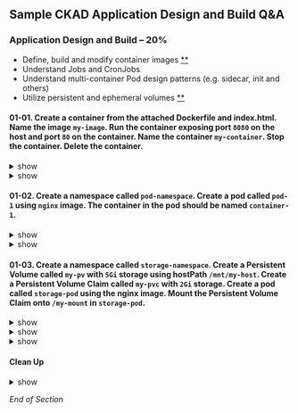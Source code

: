 ## Sample CKAD Application Design and Build Q&A

### Application Design and Build – 20%

- Define, build and modify container images [\*\*](https://github.com/jamesbuckett/ckad-questions/blob/main/01-ckad-design-build.md#01-01-create-a-container-from-the-attached-dockerfile-and-indexhtml-name-the-image-my-image-name-the-container-my-container-run-the-container-exposing-port-8080-on-the-host-and-port-80-on-the-container-stop-the-container-delete-the-container)
- Understand Jobs and CronJobs
- Understand multi-container Pod design patterns (e.g. sidecar, init and others)
- Utilize persistent and ephemeral volumes [\*\*](https://github.com/jamesbuckett/ckad-questions/blob/main/01-ckad-design-build.md#01-03-create-a-namespace-called-storage-namespace-create-a-persistent-volume-called-my-pv-with-5gi-storage-using-hostpath-mntmy-host-create-a-persistent-volume-claim-called-my-pvc-with-2gi-storage-create-a-pod-called-storage-pod-using-the-nginx-image-mount-the-persistent-volume-claim-onto-my-mount-in-storage-pod)

#### 01-01. Create a container from the attached Dockerfile and index.html. Name the image `my-image`. Run the container exposing port `8080` on the host and port `80` on the container. Name the container `my-container`. Stop the container. Delete the container.

<details><summary>show</summary>
<p>

##### Docker Image Creation

Create a file called index.html

```bash
mkdir ~/ckad/
vi ~/ckad/index.html
```

Edit index.html with the following text.

```bash
Hardships often prepare ordinary people for an extraordinary destiny.
```

Create a file called Dockerfile

```bash
vi ~/ckad/Dockerfile
```

Edit the Docker with to include the text below

```bash
FROM nginx:latest
COPY ./index.html /usr/share/nginx/html/index.html
```

```bash
cd ~/ckad/
clear
# Build the docker image
docker build -t my-image:v0.1 .
```

</p>
</details>

<details><summary>show</summary>
<p>

##### Docker Container Operations

kubernetes.io: [docker run](https://kubernetes.io/docs/reference/kubectl/docker-cli-to-kubectl/)

```bash
clear
# Run the docker image
docker run -it --rm -d -p 8080:80 --name my-container my-image:v0.1
```

```bash
clear
# Verify Operation
curl localhost:8080
```

```bash
clear
# List all images
docker ps -a
```

```bash
clear
# Stop the Container
docker container stop my-container
```

```bash
clear
# Delete the Image
docker image rm my-image:v0.1
```

</p>
</details>

#### 01-02. Create a namespace called `pod-namespace`. Create a pod called `pod-1` using `nginx` image. The container in the pod should be named `container-1`.

<details><summary>show</summary>
<p>

```bash
clear
# Create the namespace
kubectl create namespace pod-namespace
```

```bash
clear
# Switch context into the namespace so that all subsequent commands execute inside that namespace.
kubectl config set-context --current --namespace=pod-namespace
```

```bash
clear
# Run the help flag to get examples
kubectl run -h | more
```

Output:

```
Examples:

# Start a nginx pod

kubectl run nginx --image=nginx

# Start a hazelcast pod and let the container expose port 5701

kubectl run hazelcast --image=hazelcast/hazelcast --port=5701

# Start a hazelcast pod and set environment variables "DNS_DOMAIN=cluster" and "POD_NAMESPACE=default" in the

container
kubectl run hazelcast --image=hazelcast/hazelcast --env="DNS_DOMAIN=cluster" --env="POD_NAMESPACE=default"

# Start a hazelcast pod and set labels "app=hazelcast" and "env=prod" in the container

kubectl run hazelcast --image=hazelcast/hazelcast --labels="app=hazelcast,env=prod"

# Dry run; print the corresponding API objects without creating them

kubectl run nginx --image=nginx --dry-run=client ### This example matches most closely to the question.

# Start a nginx pod, but overload the spec with a partial set of values parsed from JSON

kubectl run nginx --image=nginx --overrides='{ "apiVersion": "v1", "spec": { ... } }'

# Start a busybox pod and keep it in the foreground, don't restart it if it exits

kubectl run -i -t busybox --image=busybox --restart=Never

# Start the nginx pod using the default command, but use custom arguments (arg1 .. argN) for that command

kubectl run nginx --image=nginx -- <arg1> <arg2> ... <argN>

# Start the nginx pod using a different command and custom arguments

kubectl run nginx --image=nginx --command -- <cmd> <arg1> ... <argN>
```

</p>
</details>

<details><summary>show</summary>
<p>

##### Solution

kubernetes.io: [kubectl Cheat Sheet](https://kubernetes.io/docs/reference/kubectl/cheatsheet/)

```bash
clear
# Using the best example that matches the question
kubectl run pod-1 --image=nginx --dry-run=client -o yaml > ~/ckad/01-02.yml
```

```bash
clear
# Edit the YAML file to make required changes
# Use the Question number in case you want to return to the question for reference or for review
vi ~/ckad/01-02.yml
```

```bash
apiVersion: v1
kind: Pod
metadata:
  creationTimestamp: null
  labels:
    run: pod-1
  name: pod-1
spec:
  containers:
  - image: nginx
    name: container-1 # Change from pod-1 to container-1
    resources: {}
  dnsPolicy: ClusterFirst
  restartPolicy: Always
status: {}
```

```bash
clear
# Apply the YAML file to the Kubernetes API server
kubectl apply -f ~/ckad/01-02.yml
```

```bash
clear
# Quick verification that the pod was created and is working
kubectl get pod --watch
```

</p>
</details>

#### 01-03. Create a namespace called `storage-namespace`. Create a Persistent Volume called `my-pv` with `5Gi` storage using hostPath `/mnt/my-host`. Create a Persistent Volume Claim called `my-pvc` with `2Gi` storage. Create a pod called `storage-pod` using the nginx image. Mount the Persistent Volume Claim onto `/my-mount` in `storage-pod`.

<details><summary>show</summary>
<p>

##### Solution

```bash
clear
kubectl create namespace storage-namespace
kubectl config set-context --current --namespace=storage-namespace
```

kubernetes.io: [Create a PersistentVolume](https://kubernetes.io/docs/tasks/configure-pod-container/configure-persistent-volume-storage/#create-a-persistentvolume)

```bash
# Create a YAML file for the PV
vi ~/ckad/01-03-pv.yml
```

```bash
apiVersion: v1
kind: PersistentVolume
metadata:
  name: my-pv ## Change
  labels:
    type: local
spec:
  storageClassName: manual
  capacity:
    storage: 5Gi ## Change
  accessModes:
    - ReadWriteOnce
  hostPath:
    path: "/mnt/my-host" ## Change
```

```bash
kubectl apply -f ~/ckad/01-03-pv.yml
clear
kubectl get pv
```

Output:

```
# Note the STATUS=Available
NAME      CAPACITY   ACCESS MODES   RECLAIM POLICY   STATUS      CLAIM
my-pv     5Gi        RWO            Retain           Available
```

</p>
</details>

<details><summary>show</summary>
<p>

##### Solution

kubernetes.io: [Create a PersistentVolumeClaim](https://kubernetes.io/docs/tasks/configure-pod-container/configure-persistent-volume-storage/#create-a-persistentvolumeclaim)

```bash
# Create a YAML file for the PVC
vi ~/ckad/01-03-pvc.yml
```

```bash
apiVersion: v1
kind: PersistentVolumeClaim
metadata:
  name: my-pvc ## Change
spec:
  storageClassName: manual
  accessModes:
    - ReadWriteOnce
  resources:
    requests:
      storage: 2Gi ## Change
```

```bash
kubectl apply -f ~/ckad/01-03-pvc.yml
clear
kubectl get pv
kubectl get pvc
```

Output:

```
NAME      CAPACITY   ACCESS MODES   RECLAIM POLICY   STATUS      CLAIM
my-pv     5Gi        RWO            Retain           Bound       storage-namespace/my-pvc  # STATUS=Bound means the PV and PVC are linked

NAME     STATUS   VOLUME   CAPACITY   ACCESS MODES   STORAGECLASS   AGE
my-pvc   Bound    my-pv    5Gi        RWO            manual         6s                     # STATUS=Bound means the PV and PVC are linked
```

</p>
</details>

<details><summary>show</summary>
<p>

##### Solution

kubernetes.io: [Create a Pod](https://kubernetes.io/docs/tasks/configure-pod-container/configure-persistent-volume-storage/#create-a-pod)

```bash
# Create a YAML file for the Pod
vi  ~/ckad/01-03-pod.yml
```

```bash
apiVersion: v1
kind: Pod
metadata:
  name: storage-pod ## Change
spec:
  volumes:
    - name: my-volume
      persistentVolumeClaim:
        claimName: my-pvc ## Change
  containers:
    - name: my-container
      image: nginx
      ports:
        - containerPort: 80
          name: "http-server"
      volumeMounts:
        - mountPath: "/my-mount" ## Change
          name: my-volume

```

```bash
kubectl apply -f ~/ckad/01-03-pod.yml
clear
# Verify that the volume is mounted
# Or just kubectl describe pod storage-pod
kubectl describe pod storage-pod | grep -i Mounts -A1
```

Output:

```
    Mounts:
      /my-mount from my-volume (rw)    # Success
```

</p>
</details>

#### Clean Up

<details><summary>show</summary>
<p>

```bash
yes | rm -R ~/ckad/
kubectl delete ns storage-namespace --force
kubectl delete ns pod-namespace --force
kubectl delete pv my-pv
```

</p>
</details>

_End of Section_
